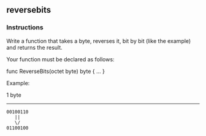 ## reversebits

### Instructions

Write a function that takes a byte, reverses it, bit by bit (like the
example) and returns the result.

Your function must be declared as follows:

func ReverseBits(octet byte) byte {
...
}

Example:

1 byte

---
```
00100110
   ||
   \/
01100100
```
